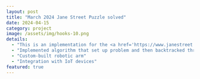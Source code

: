 ```yaml
---
layout: post
title: "March 2024 Jane Street Puzzle solved"
date: 2024-04-15
category: project
image: /assets/img/hooks-10.png
details:
  - "This is an implementation for the <a href='https://www.janestreet.com/puzzles/hooks-10-index/'>Jane Street Puzzle</a>"
  - "Implemented algorithm that set up problem and then backtracked through all possible solutions using C++"
  - "Custom-built robotic arm"
  - "Integration with IoT devices"
featured: true
---
```

